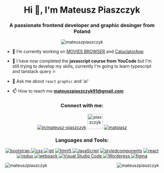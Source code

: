 <h1 align="center">Hi 👋, I'm Mateusz Piaszczyk</h1>
<h3 align="center">A passionate frontend developer and graphic desinger from Poland</h3>

<p align="center"> <img src="https://komarev.com/ghpvc/?username=mateuszpiaszczyk&label=Profile%20views&color=0e75b6&style=flat" alt="mateuszpiaszczyk" /> </p>

- 🔭 I’m currently working on [MOVIES BROWSER](https://mateuszpiaszczyk.github.io/MoviesBrowser/) and [CaluclatorApp](https://mateuszpiaszczyk.github.io/CalculatorApp/)

- 🌱 I have now completed the **javascript course from YouCode** but I'm still trying to develop my skills, currently I'm going to learn typescript and tanstack query 🔥

- 💬 Ask me about `react` `graphic` and 'ai'

- 📫 How to reach me **mateuszpiaszczyk91@gmail.com**

<h3 align="center">Connect with me:</h3>
<p align="center">
<a href="https://linkedin.com/in/in/mateusz-piaszczyk" target="blank"><img src="https://skillicons.dev/icons?i=linkedin" alt="in/mateusz-piaszczyk" /></a>
<a href="https://fb.com/piaszczyk" target="blank"><img src="https://raw.githubusercontent.com/rahuldkjain/github-profile-readme-generator/master/src/images/icons/Social/facebook.svg" alt="piaszczyk" width="50" /></a>
<a href="https://instagram.com/matpiasz" target="blank"><img src="https://skillicons.dev/icons?i=instagram" alt="matpiasz" /></a>
</p>

<h3 align="center">Languages and Tools:</h3>

<p align="center"> <a href="https://getbootstrap.com" target="_blank" rel="noreferrer"><img src="https://skillicons.dev/icons?i=bootstrap" alt="bootstrap"/> </a> <a href="https://www.w3schools.com/css/" target="_blank" rel="noreferrer"> <img src="https://skillicons.dev/icons?i=css" alt="css"/>  </a> <a href="https://git-scm.com/" target="_blank" rel="noreferrer"> <img src="https://skillicons.dev/icons?i=git" alt="git"/></a> <a href="https://www.w3.org/html/" target="_blank" rel="noreferrer"><img src="https://skillicons.dev/icons?i=html" alt="html5"/> </a> <a href="https://developer.mozilla.org/en-US/docs/Web/JavaScript" target="_blank" rel="noreferrer"><img src="https://skillicons.dev/icons?i=js" alt="JavaScript"/></a>  <a href="https://styled-components.com" target="_blank" rel="noreferrer"><img src="https://skillicons.dev/icons?i=styledcomponents" alt="styledcomponents"/></a> <a href="https://reactjs.org/" target="_blank" rel="noreferrer"> <img src="https://skillicons.dev/icons?i=react" alt="react"/>  </a> <a href="https://redux.js.org" target="_blank" rel="noreferrer"> <img src="https://skillicons.dev/icons?i=redux" alt="redux"/> </a> <a href="https://webpack.js.org" target="_blank" rel="noreferrer"><img src="https://skillicons.dev/icons?i=webpack" alt="webpack"/> </a> <a href="https://code.visualstudio.com" target="_blank" rel="noreferrer"><img src="https://skillicons.dev/icons?i=vscode" alt="Visual Studio Code"/> </a> <a href="https://wordpress.org" target="_blank" rel="noreferrer"><img src="https://skillicons.dev/icons?i=wordpress" alt="Wordpress"/> </a> <a href="https://www.figma.com" target="_blank" rel="noreferrer"><img src="https://skillicons.dev/icons?i=figma" alt="figma"/> </a> </p>

<p><img align="left" src="https://github-readme-stats.vercel.app/api/top-langs?username=mateuszpiaszczyk&show_icons=true&locale=en&layout=compact" alt="mateuszpiaszczyk" /></p>

<img align="right" src="https://github-readme-stats.vercel.app/api?username=mateuszpiaszczyk&show_icons=true&locale=en" alt="mateuszpiaszczyk" /></p>
